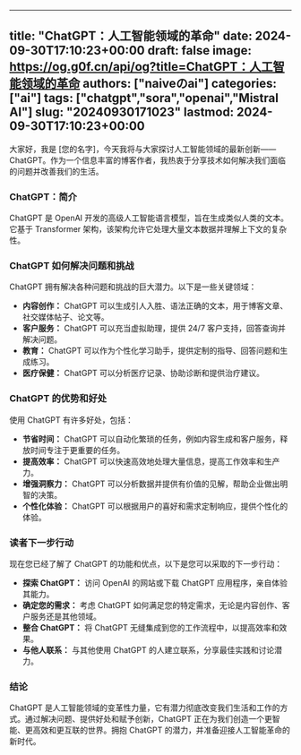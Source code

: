 
---
title: "ChatGPT：人工智能领域的革命"
date: 2024-09-30T17:10:23+00:00
draft: false
image: https://og.g0f.cn/api/og?title=ChatGPT：人工智能领域的革命
authors: ["naiveのai"]
categories: ["ai"]
tags: ["chatgpt","sora","openai","Mistral AI"]
slug: "20240930171023"
lastmod: 2024-09-30T17:10:23+00:00
---
大家好，我是 [您的名字]，今天我将与大家探讨人工智能领域的最新创新——ChatGPT。作为一个信息丰富的博客作者，我热衷于分享技术如何解决我们面临的问题并改善我们的生活。

### ChatGPT：简介

ChatGPT 是 OpenAI 开发的高级人工智能语言模型，旨在生成类似人类的文本。它基于 Transformer 架构，该架构允许它处理大量文本数据并理解上下文的复杂性。

### ChatGPT 如何解决问题和挑战

ChatGPT 拥有解决各种问题和挑战的巨大潜力。以下是一些关键领域：

- **内容创作：** ChatGPT 可以生成引人入胜、语法正确的文本，用于博客文章、社交媒体帖子、论文等。
- **客户服务：** ChatGPT 可以充当虚拟助理，提供 24/7 客户支持，回答查询并解决问题。
- **教育：** ChatGPT 可以作为个性化学习助手，提供定制的指导、回答问题和生成练习。
- **医疗保健：** ChatGPT 可以分析医疗记录、协助诊断和提供治疗建议。

### ChatGPT 的优势和好处

使用 ChatGPT 有许多好处，包括：

- **节省时间：** ChatGPT 可以自动化繁琐的任务，例如内容生成和客户服务，释放时间专注于更重要的任务。
- **提高效率：** ChatGPT 可以快速高效地处理大量信息，提高工作效率和生产力。
- **增强洞察力：** ChatGPT 可以分析数据并提供有价值的见解，帮助企业做出明智的决策。
- **个性化体验：** ChatGPT 可以根据用户的喜好和需求定制响应，提供个性化的体验。

### 读者下一步行动

现在您已经了解了 ChatGPT 的功能和优点，以下是您可以采取的下一步行动：

- **探索 ChatGPT：** 访问 OpenAI 的网站或下载 ChatGPT 应用程序，亲自体验其能力。
- **确定您的需求：** 考虑 ChatGPT 如何满足您的特定需求，无论是内容创作、客户服务还是其他领域。
- **整合 ChatGPT：** 将 ChatGPT 无缝集成到您的工作流程中，以提高效率和效果。
- **与他人联系：** 与其他使用 ChatGPT 的人建立联系，分享最佳实践和讨论潜力。

### 结论

ChatGPT 是人工智能领域的变革性力量，它有潜力彻底改变我们生活和工作的方式。通过解决问题、提供好处和赋予创新，ChatGPT 正在为我们创造一个更智能、更高效和更互联的世界。拥抱 ChatGPT 的潜力，并准备迎接人工智能革命的新时代。